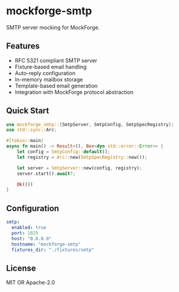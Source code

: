 # mockforge-smtp

SMTP server mocking for MockForge.

## Features

- RFC 5321 compliant SMTP server
- Fixture-based email handling
- Auto-reply configuration
- In-memory mailbox storage
- Template-based email generation
- Integration with MockForge protocol abstraction

## Quick Start

```rust
use mockforge_smtp::{SmtpServer, SmtpConfig, SmtpSpecRegistry};
use std::sync::Arc;

#[tokio::main]
async fn main() -> Result<(), Box<dyn std::error::Error>> {
    let config = SmtpConfig::default();
    let registry = Arc::new(SmtpSpecRegistry::new());

    let server = SmtpServer::new(config, registry);
    server.start().await?;

    Ok(())
}
```

## Configuration

```yaml
smtp:
  enabled: true
  port: 1025
  host: "0.0.0.0"
  hostname: "mockforge-smtp"
  fixtures_dir: "./fixtures/smtp"
```

## License

MIT OR Apache-2.0
